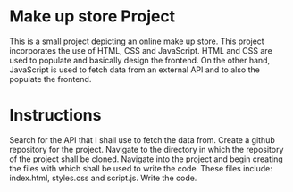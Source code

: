 # Make up store Project
This is a small project depicting an online make up store. This project incorporates the use of HTML, CSS and JavaScript.
HTML and CSS are used to populate and basically design the frontend. On the other hand, JavaScript is used to fetch data from an external API and to also the populate the frontend.

# Instructions
Search for the API that I shall use to fetch the data from.
Create a github repository for the project. 
Navigate to the directory in which the repository of the project shall be cloned.
Navigate into the project and begin creating the files with which shall be used to write the code. These files include: index.html, styles.css and script.js.
Write the code.
